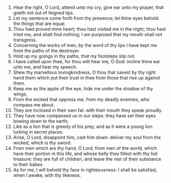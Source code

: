 1. Hear the right, O Lord, attend unto my cry, give ear unto my prayer, that goeth not out of feigned lips.
2. Let my sentence come forth from thy presence; let thine eyes behold the things that are equal.
3. Thou hast proved mine heart; thou hast visited me in the night; thou hast tried me, and shalt find nothing; I am purposed that my mouth shall not transgress.
4. Concerning the works of men, by the word of thy lips I have kept me from the paths of the destroyer.
5. Hold up my goings in thy paths, that my footsteps slip not.
6. I have called upon thee, for thou wilt hear me, O God: incline thine ear unto me, and hear my speech.
7. Shew thy marvellous lovingkindness, O thou that savest by thy right hand them which put their trust in thee from those that rise up against them.
8. Keep me as the apple of the eye, hide me under the shadow of thy wings,
9. From the wicked that oppress me, from my deadly enemies, who compass me about.
10. They are inclosed in their own fat: with their mouth they speak proudly.
11. They have now compassed us in our steps: they have set their eyes bowing down to the earth;
12. Like as a lion that is greedy of his prey, and as it were a young lion lurking in secret places.
13. Arise, O Lord, disappoint him, cast him down: deliver my soul from the wicked, which is thy sword:
14. From men which are thy hand, O Lord, from men of the world, which have their portion in this life, and whose belly thou fillest with thy hid treasure: they are full of children, and leave the rest of their substance to their babes.
15. As for me, I will behold thy face in righteousness: I shall be satisfied, when I awake, with thy likeness.
